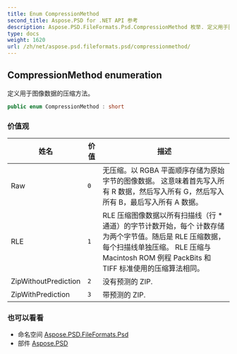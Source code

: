 ```yaml
---
title: Enum CompressionMethod
second_title: Aspose.PSD for .NET API 参考
description: Aspose.PSD.FileFormats.Psd.CompressionMethod 枚举. 定义用于图像数据的压缩方法
type: docs
weight: 1620
url: /zh/net/aspose.psd.fileformats.psd/compressionmethod/
---
```

## CompressionMethod enumeration

定义用于图像数据的压缩方法。

```csharp
public enum CompressionMethod : short
```

### 价值观

| 姓名 | 价值 | 描述 |
| --- | --- | --- |
| Raw | `0` | 无压缩。以 RGBA 平面顺序存储为原始字节的图像数据。 这意味着首先写入所有 R 数据，然后写入所有 G，然后写入所有 B，最后写入所有 A 数据。 |
| RLE | `1` | RLE 压缩图像数据以所有扫描线（行 * 通道）的字节计数开始，每个 计数存储为两个字节值。随后是 RLE 压缩数据，每个扫描线单独压缩。 RLE 压缩与 Macintosh ROM 例程 PackBits 和 TIFF 标准使用的压缩算法相同。 |
| ZipWithoutPrediction | `2` | 没有预测的 ZIP. |
| ZipWithPrediction | `3` | 带预测的 ZIP. |

### 也可以看看

* 命名空间 [Aspose.PSD.FileFormats.Psd](../../aspose.psd.fileformats.psd/)
* 部件 [Aspose.PSD](../../)


